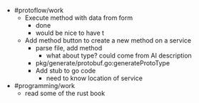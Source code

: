 - #protoflow/work
	- Execute method with data from form
		- done
		- would be nice to have t
	- Add method button to create a new method on a service
		- parse file, add method
			- what about type? could come from AI description
		- pkg/generate/protobuf.go:generateProtoType
		- Add stub to go code
			- need to know location of service
- #programming/work
	- read some of the rust book